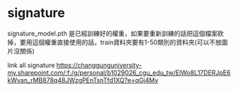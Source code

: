 # signature

signature_model.pth 是已經訓練好的權重，如果要重新訓練的話把這個檔案砍掉，要用這個權重直接使用的話，train資料夾要有1-50類別的資料夾(可以不放圖片沒關係)

link all signature https://changgunguniversity-my.sharepoint.com/:f:/g/personal/b1029026_cgu_edu_tw/ElWo8L17DERJpE6kWvan_rMB878q48JWzgPEnTsnTfd1XQ?e=qGj4Mv
